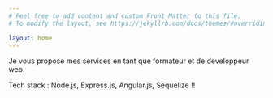 ```yaml
---
# Feel free to add content and custom Front Matter to this file.
# To modify the layout, see https://jekyllrb.com/docs/themes/#overriding-theme-defaults

layout: home
---
```


Je vous propose mes services en tant que formateur et de developpeur web.  
  
Tech stack : Node.js, Express.js, Angular.js, Sequelize !!

